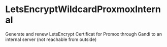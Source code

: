 # LetsEncryptWildcardProxmoxInternal
Generate and renew LetsEncrypt Certificat for Promox through Gandi to an internal server (not reachable from outside)
